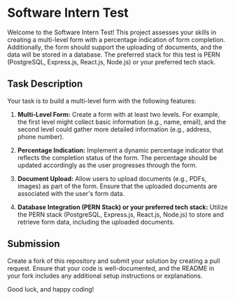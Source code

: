 # Software Intern Test

Welcome to the Software Intern Test! This project assesses your skills in creating a multi-level form with a percentage indication of form completion. Additionally, the form should support the uploading of documents, and the data will be stored in a database. The preferred stack for this test is PERN (PostgreSQL, Express.js, React.js, Node.js) or your preferred tech stack.

## Task Description

Your task is to build a multi-level form with the following features:

1. **Multi-Level Form:** Create a form with at least two levels. For example, the first level might collect basic information (e.g., name, email), and the second level could gather more detailed information (e.g., address, phone number).

2. **Percentage Indication:** Implement a dynamic percentage indicator that reflects the completion status of the form. The percentage should be updated accordingly as the user progresses through the form.

3. **Document Upload:** Allow users to upload documents (e.g., PDFs, images) as part of the form. Ensure that the uploaded documents are associated with the user's form data.

4. **Database Integration (PERN Stack) or your preferred tech stack:** Utilize the PERN stack (PostgreSQL, Express.js, React.js, Node.js) to store and retrieve form data, including the uploaded documents.

## Submission

Create a fork of this repository and submit your solution by creating a pull request. Ensure that your code is well-documented, and the README in your fork includes any additional setup instructions or explanations.

Good luck, and happy coding!
